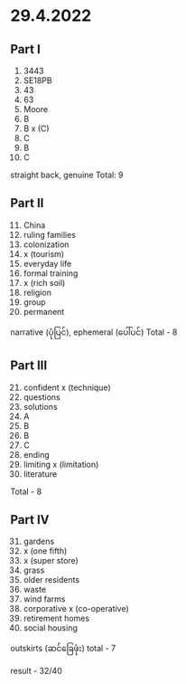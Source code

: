 # 29.4.2022

## Part I

1. 3443
2. SE18PB
3. 43
4. 63
5. Moore
6. B
7. B x (C)
8. C
9. B
10. C

straight back, genuine
Total: 9

## Part II

11. China
12. ruling families
13. colonization
14. x (tourism)
15. everyday life
16. formal training
17. x (rich soil)
18. religion
19. group
20. permanent

narrative (ပုံပြင်), ephemeral (ပေါ်ပင်)
Total - 8

## Part III

21. confident x (technique)
22. questions
23. solutions
24. A
25. B
26. B
27. C
28. ending
29. limiting x (limitation)
30. literature

Total - 8

## Part IV

31. gardens
32. x (one fifth)
33. x (super store)
34. grass
35. older residents
36. waste
37. wind farms
38. corporative x (co-operative)
39. retirement homes
40. social housing

outskirts (ဆင်ခြေဖုံး)
total - 7

result - 32/40
